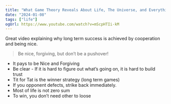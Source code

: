```yaml
---
title: "What Game Theory Reveals About Life, The Universe, and Everything"
date: "2024-01-08"
tags: ["life"]
ogUrl: https://www.youtube.com/watch?v=mScpHTIi-kM
---
```


Great video explaining why long term success is achieved by cooperation and being nice.

> Be nice, forgiving, but don’t be a pushover!

- It pays to be Nice and Forgiving
- Be clear - If it is hard to figure out what’s going on, it is hard to build trust
- Tit for Tat is the winner strategy (long term games)
- If you opponent defects, strike back immediately.
- Most of life is not zero sum
- To win, you don’t need other to loose
